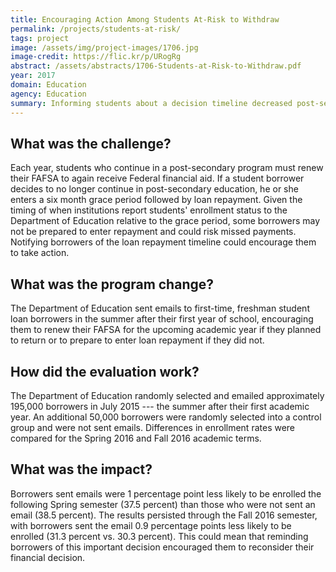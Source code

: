 ```yaml
---
title: Encouraging Action Among Students At-Risk to Withdraw
permalink: /projects/students-at-risk/
tags: project
image: /assets/img/project-images/1706.jpg
image-credit: https://flic.kr/p/URogRg
abstract: /assets/abstracts/1706-Students-at-Risk-to-Withdraw.pdf
year: 2017
domain: Education
agency: Education
summary: Informing students about a decision timeline decreased post-secondary enrollment by 1 percentage point.
---
```

## What was the challenge?

Each year, students who continue in a post-secondary program must renew their FAFSA to again receive Federal financial aid. If a student borrower decides to no longer continue in post-secondary education, he or she enters a six month grace period followed by loan repayment. Given the timing of when institutions report students' enrollment status to the Department of Education relative to the grace period, some borrowers may not be prepared to enter repayment and could risk missed payments. Notifying borrowers of the loan repayment timeline could encourage them to take action.  

## What was the program change?

The Department of Education sent emails to first-time, freshman student loan borrowers in the summer after their first year of school, encouraging them to renew their FAFSA for the upcoming academic year if they planned to return or to prepare to enter loan repayment if they did not.

## How did the evaluation work?

The Department of Education randomly selected and emailed approximately 195,000 borrowers in July 2015 --- the summer after their first academic year. An additional 50,000 borrowers were randomly selected into a control group and were not sent emails. Differences in enrollment rates were compared for the Spring 2016 and Fall 2016 academic terms.

## What was the impact?

Borrowers sent emails were 1 percentage point less likely to be enrolled the following Spring semester (37.5 percent) than those who were not sent an email (38.5 percent). The results persisted through the Fall 2016 semester, with borrowers sent the email 0.9 percentage points less likely to be enrolled (31.3 percent vs. 30.3 percent). This could mean that reminding borrowers of this important decision encouraged them to reconsider their financial decision.  
